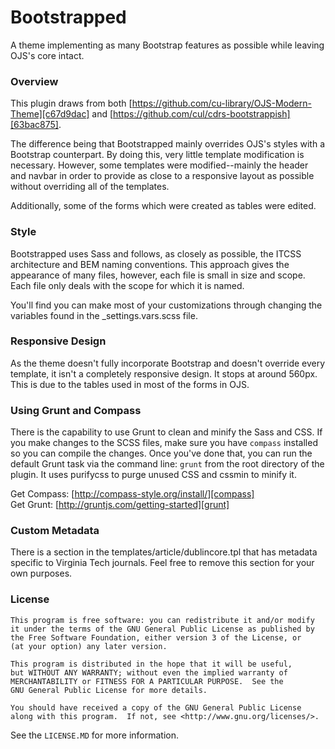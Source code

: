 Bootstrapped
=================

A theme implementing as many Bootstrap features as possible while leaving OJS's core intact.

### Overview

This plugin draws from both [https://github.com/cu-library/OJS-Modern-Theme][c67d9dac] and [https://github.com/cul/cdrs-bootstrappish][63bac875].

The difference being that Bootstrapped mainly overrides OJS's styles with a Bootstrap counterpart. By doing this, very little template modification is necessary. However, some templates were modified--mainly the header and navbar in order to provide as close to a responsive layout as possible without overriding all of the templates.

Additionally, some of the forms which were created as tables were edited.

### Style

Bootstrapped uses Sass and follows, as closely as possible, the ITCSS architecture and BEM naming conventions. This approach gives the appearance of many files, however, each file is small in size and scope. Each file only deals with the scope for which it is named.

You'll find you can make most of your customizations through changing the variables found in the \_settings.vars.scss file.

### Responsive Design

As the theme doesn't fully incorporate Bootstrap and doesn't override every template, it isn't a completely responsive design. It stops at around 560px. This is due to the tables used in most of the forms in OJS.

### Using Grunt and Compass

There is the capability to use Grunt to clean and minify the Sass and CSS. If you make changes to the SCSS files, make sure you have `compass` installed so you can compile the changes. Once you've done that,  you can run the default Grunt task via the command line:  `grunt` from the root directory of the plugin. It uses purifycss to purge unused CSS and cssmin to minify it.

Get Compass: [http://compass-style.org/install/][compass]  
Get Grunt: [http://gruntjs.com/getting-started][grunt]

### Custom Metadata

There is a section in the templates/article/dublincore.tpl that has metadata specific to Virginia Tech journals. Feel free to remove this section for your own purposes.

### License

    This program is free software: you can redistribute it and/or modify
    it under the terms of the GNU General Public License as published by
    the Free Software Foundation, either version 3 of the License, or
    (at your option) any later version.

    This program is distributed in the hope that it will be useful,
    but WITHOUT ANY WARRANTY; without even the implied warranty of
    MERCHANTABILITY or FITNESS FOR A PARTICULAR PURPOSE.  See the
    GNU General Public License for more details.

    You should have received a copy of the GNU General Public License
    along with this program.  If not, see <http://www.gnu.org/licenses/>.

See the `LICENSE.MD` for more information.

  [c67d9dac]: https://github.com/cu-library/OJS-Modern-Theme "OJS Modern Theme"
  [63bac875]: https://github.com/cul/cdrs-bootstrappish "CDRS Bootstrappish"
  [compass]: http://compass-style.org/install/ "Compass Installation"
  [grunt]: http://gruntjs.com/getting-started "Grunt Installation"
  
